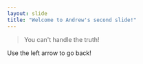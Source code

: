 ```yaml
---
layout: slide
title: "Welcome to Andrew's second slide!"
---
```


>You can't handle the truth!

Use the left arrow to go back!
